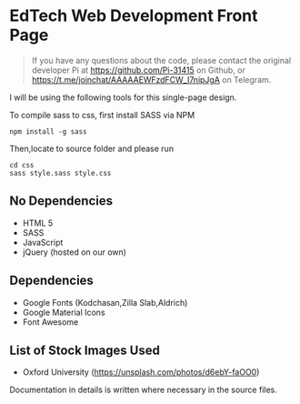 # EdTech Web Development Front Page

>If you have any questions about the code, please contact the original developer Pi at https://github.com/Pi-31415 on Github, or https://t.me/joinchat/AAAAAEWFzdFCW_I7nipJgA on Telegram.

I will be using the following tools for this single-page design.

To compile sass to css, first install SASS via NPM

```
npm install -g sass
```

Then,locate to source folder and please run

```
cd css
sass style.sass style.css
```

## No Dependencies

* HTML 5
* SASS
* JavaScript
* jQuery (hosted on our own)

## Dependencies
* Google Fonts (Kodchasan,Zilla Slab,Aldrich)
* Google Material Icons
* Font Awesome

## List of Stock Images Used
* Oxford University (https://unsplash.com/photos/d6ebY-faOO0)

Documentation in details is written where necessary in the source files.
